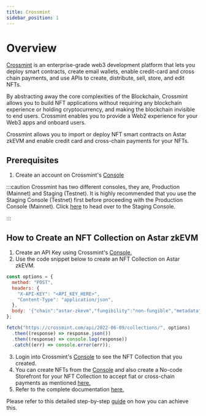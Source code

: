 ```yaml
---
title: Crossmint
sidebar_position: 1
---
```


# Overview 
[Crossmint](https://crossmint.com/?utm_source=backlinks&utm_medium=docs&utm_campaign=astar) is an enterprise-grade web3 development platform that lets you deploy smart contracts, create email wallets, enable credit-card and cross chain payments, and use APIs to create, distribute, sell, store, and edit NFTs. 

By abstracting away the core complexities of the Blockchain, Crossmint allows you to build NFT applications without requiring any blockchain experience or holding cryptocurrency, and making the blockchain invisible to end users. Crossmint enables you to provide a Web2 experience for your Web3 apps and onboard users.

Crossmint allows you to import or deploy NFT smart contracts on Astar zkEVM and enable credit card and cross-chain payments for your NFTs. 

## Prerequisites

1. Create an account on Crossmint's [Console](https://crossmint.com/console/overview/?utm_source=backlinks&utm_medium=docs&utm_campaign=astar)

:::caution
Crossmint has two different consoles, they are, Production (Mainnet) and Staging (Testnet). It is highly recommended that you use the Staging Console (Testnet) first before proceeding with the Production Console (Mainnet). 
Click [here](https://staging.crossmint.com/console/overview/?utm_source=backlinks&utm_medium=docs&utm_campaign=astar) to head over to the Staging Console.

:::

## How to Create an NFT Collection on Astar zkEVM

1. Create an API Key using Crossmint's [Console.](https://crossmint.com/console/overview/?utm_source=backlinks&utm_medium=docs&utm_campaign=astar)
2. Use the code snippet below to create an NFT Collection on Astar zkEVM.

```javascript
const options = {
  method: "POST",
  headers: {
    "X-API-KEY": "<API_KEY_HERE>",
    "Content-Type": "application/json",
  },
  body: '{"chain":"astar-zkevm","fungibility":"non-fungible","metadata":{"description":"Astar zkEVM NFT Collection","imageUrl":"imageURL.com/image.png","name":"Astar Collection"},"payments":{"price":"pricePerNFT","recipientAddress":"theRecipientWalletAddress"}}',
};

fetch("https://crossmint.com/api/2022-06-09/collections/", options)
  .then((response) => response.json())
  .then((response) => console.log(response))
  .catch((err) => console.error(err));

```
3. Login into Crossmint's [Console](https://crossmint.com/console/overview/?utm_source=backlinks&utm_medium=docs&utm_campaign=astar) to see the NFT Collection that you created.
4. You can create NFTs from the [Console](https://crossmint.com/console/overview/?utm_source=backlinks&utm_medium=docs&utm_campaign=astar) and also create a No-code Storefront for your NFT Collection to accept fiat or cross-chain payments as mentioned [here.](https://docs.astar.network/docs/build/zkEVM/integrations/nft-checkout/crossmint)
5. Refer to the complete documentation [here.](https://docs.crossmint.com/api-reference/minting/collection/create-collection/?utm_source=backlinks&utm_medium=docs&utm_campaign=astar)

Please refer to this detailed step-by-step [guide](https://blog.crossmint.com/how-to-create-and-mint-nfts-on-astar-zkevm/?utm_source=astar&utm_medium=docs&utm_campaign=backlinks) on how you can achieve this.
